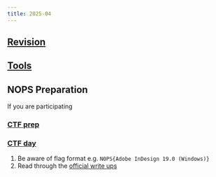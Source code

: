 ```yaml
---
title: 2025-04
---
```


## [Revision](../labs/revision.md)

## [Tools](../guides/tools.md)

## NOPS Preparation

If you are participating

### [CTF prep](../ctf-events/0_prepare.md)

### [CTF day](../ctf-events/1_ctf-day.md)

1. Be aware of flag format e.g. `N0PS{Adobe InDesign 19.0 (Windows)}`
1. Read through the [official write ups](https://github.com/N0PSctf/N0PSctf-2024)

